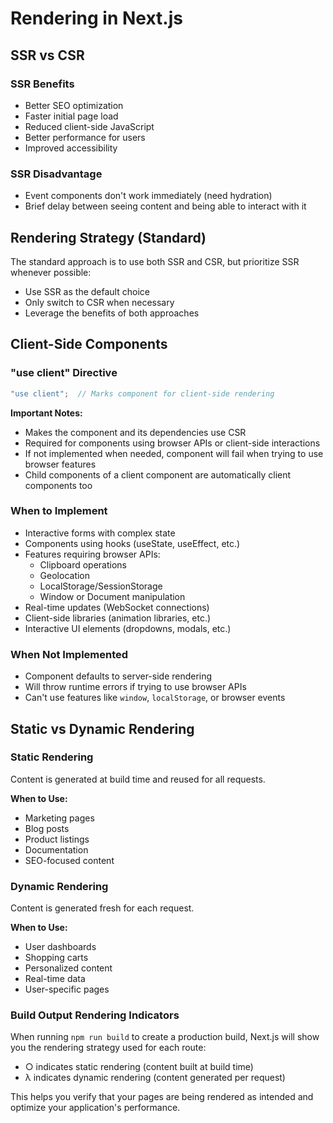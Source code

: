 # Rendering in Next.js

## SSR vs CSR

### SSR Benefits
- Better SEO optimization
- Faster initial page load
- Reduced client-side JavaScript
- Better performance for users
- Improved accessibility

### SSR Disadvantage
- Event components don't work immediately (need hydration)
- Brief delay between seeing content and being able to interact with it

## Rendering Strategy (Standard)
The standard approach is to use both SSR and CSR, but prioritize SSR whenever possible:
- Use SSR as the default choice
- Only switch to CSR when necessary
- Leverage the benefits of both approaches

## Client-Side Components

### "use client" Directive
```typescript
"use client";  // Marks component for client-side rendering
```

**Important Notes:**
- Makes the component and its dependencies use CSR
- Required for components using browser APIs or client-side interactions
- If not implemented when needed, component will fail when trying to use browser features
- Child components of a client component are automatically client components too

### When to Implement
- Interactive forms with complex state
- Components using hooks (useState, useEffect, etc.)
- Features requiring browser APIs:
  - Clipboard operations
  - Geolocation
  - LocalStorage/SessionStorage
  - Window or Document manipulation
- Real-time updates (WebSocket connections)
- Client-side libraries (animation libraries, etc.)
- Interactive UI elements (dropdowns, modals, etc.)

### When Not Implemented
- Component defaults to server-side rendering
- Will throw runtime errors if trying to use browser APIs
- Can't use features like `window`, `localStorage`, or browser events

## Static vs Dynamic Rendering

### Static Rendering
Content is generated at build time and reused for all requests.

**When to Use:**
- Marketing pages
- Blog posts
- Product listings
- Documentation
- SEO-focused content

### Dynamic Rendering
Content is generated fresh for each request.

**When to Use:**
- User dashboards
- Shopping carts
- Personalized content
- Real-time data
- User-specific pages

### Build Output Rendering Indicators

When running `npm run build` to create a production build, Next.js will show you the rendering strategy used for each route:
- ○ indicates static rendering (content built at build time)
- λ indicates dynamic rendering (content generated per request)

This helps you verify that your pages are being rendered as intended and optimize your application's performance.
